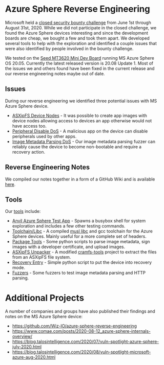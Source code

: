 # Azure Sphere Reverse Engineering

Microsoft held a [closed security bounty challenge](https://www.microsoft.com/en-us/msrc/azure-security-lab-archive?rtc=1) from June 1st through August 31st, 2020. While we did not participate in the closed challenge, we found the Azure Sphere devices interesting and since the development boards are cheap, we bought a few and took them apart. We developed several tools to help with the exploration and identified a couple issues that were also identified by people involved in the bounty challenge.

We tested on the [Seed MT3620 Mini Dev Board](https://www.seeedstudio.com/MT3620-Mini-Dev-Board-p-2919.html) running MS Azure Sphere OS 20.05. Currently the latest released version is 20.08 Update 1. Most of the issues we and others found have been fixed in the current release and our reverse engineering notes maybe out of date.

## Issues

During our reverse engineering we identified three potential issues with MS Azure Sphere device.  

* [ASXipFS Device Nodes](https://github.com/anvilventures/azure-sphere-re/wiki/Issues#asxipfs-device-nodes) - It was possible to create app images with device nodes allowing access to devices an app otherwise would not have access too.
* [Peripheral Disable DoS](https://github.com/anvilventures/azure-sphere-re/wiki/Issues#peripheral-disable-dos) - A malicious app on the device can disable peripherals used by other apps.
* [Image Metadata Parsing DoS](https://github.com/anvilventures/azure-sphere-re/wiki/Issues#peripheral-disable-dos) - Our image metadata parsing fuzzer can reliably cause the device to become non-bootable and require a recovery action.

## Reverse Engineering Notes

We compiled our notes together in a form of a GitHub Wiki and is available [here](https://github.com/anvilventures/azure-sphere-re/wiki). 

## Tools

Our [tools](https://github.com/anvilventures/azure-sphere-re/wiki/Tools) include:

* [Anvil Azure Sphere Test App](https://github.com/anvilventures/azure-sphere-re/tree/main/tools/anvil_azure_sphere_test_app) - Spawns a busybox shell for system exploration and includes a few other testing commands.
* [Toolchain/Libc](https://github.com/anvilventures/azure-sphere-re/tree/main/tools/toolchain) - A compiled [musl libc](https://musl.libc.org) and gcc toolchain for the Azure Sphere devices. Mainly useful for a more complete set of headers.
* [Package Tools](https://github.com/anvilventures/azure-sphere-re/tree/main/tools/package_tools) - Some python scripts to parse image metadata, sign images with a developer certificate, and upload images.
* [ASXipFS Unpacker](https://github.com/anvilventures/azure-sphere-re/tree/main/tools/ASXipFS_unpacker) - A modified [cramfs-tools](https://github.com/npitre/cramfs-tools) project to extract the files from an ASXipFS file system.
* [Recovery Entry](https://github.com/anvilventures/azure-sphere-re/tree/main/tools/recovery) - Simple python script to put the device into recovery mode.
* [Fuzzers](https://github.com/anvilventures/azure-sphere-re/tree/main/tools/fuzzers) - Some fuzzers to test image metadata parsing and HTTP parsing.

# Additional Projects

A number of companies and groups have also published their findings and notes on the MS Azure Sphere device:

* https://github.com/Wiz-IO/azure-sphere-reverse-engineering
* https://www.comae.com/posts/2020-08-12_azure-sphere-internals-overview/
* https://blog.talosintelligence.com/2020/07/vuln-spotlight-azure-sphere-july-2020.html
* https://blog.talosintelligence.com/2020/08/vuln-spotlight-microsoft-azure-aug-2020.html